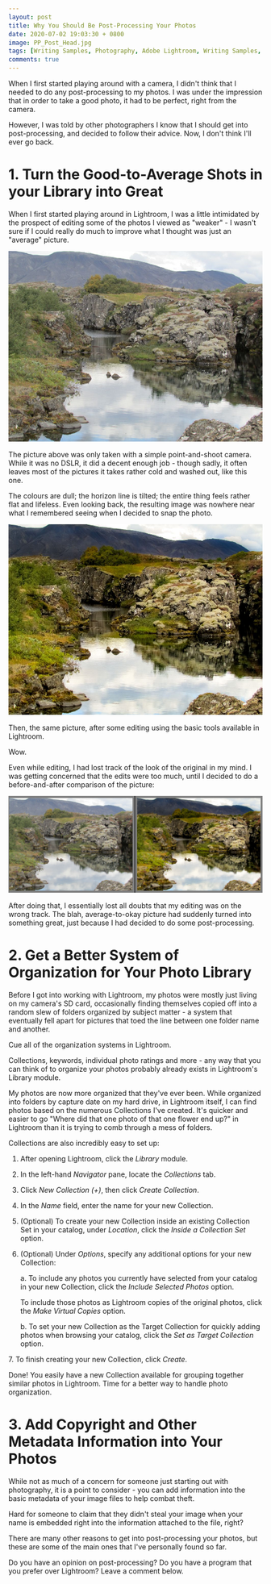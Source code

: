 ```yaml
---
layout: post
title: Why You Should Be Post-Processing Your Photos
date: 2020-07-02 19:03:30 + 0800
image: PP_Post_Head.jpg
tags: [Writing Samples, Photography, Adobe Lightroom, Writing Samples, My Work]
comments: true
---
```

When I first started playing around with a camera, I didn't think that I needed to do any post-processing to my photos. I was under the impression that in order to take a good photo, it had to be perfect, right from the camera.

However, I was told by other photographers I know that I should get into post-processing, and decided to follow their advice. Now, I don't think I'll ever go back.

# 1. Turn the Good-to-Average Shots in your Library into Great #
When I first started playing around in Lightroom, I was a little intimidated by the prospect of editing some of the photos I viewed as "weaker" - I wasn't sure if I could really do much to improve what I thought was just an "average" picture.

<img src="../img/LR-Before.JPG"/>

The picture above was only taken with a simple point-and-shoot camera. While it was no DSLR, it did a decent enough job - though sadly, it often leaves most of the pictures it takes rather cold and washed out, like this one.

The colours are dull; the horizon line is tilted; the entire thing feels rather flat and lifeless. Even looking back, the resulting image was nowhere near what I remembered seeing when I decided to snap the photo.

<img src="../img/LR-After.jpg"/>

Then, the same picture, after some editing using the basic tools available in Lightroom.

Wow.

Even while editing, I had lost track of the look of the original in my mind. I was getting concerned that the edits were too much, until I decided to do a before-and-after comparison of the picture:

<img src="../img/LR-Before-After.JPG"/>

After doing that, I essentially lost all doubts that my editing was on the wrong track. The blah, average-to-okay picture had suddenly turned into something great, just because I had decided to do some post-processing.

# 2. Get a Better System of Organization for Your Photo Library #
Before I got into working with Lightroom, my photos were mostly just living on my camera's SD card, occasionally finding themselves copied off into a random slew of folders organized by subject matter - a system that eventually fell apart for pictures that toed the line between one folder name and another.

Cue all of the organization systems in Lightroom.

Collections, keywords, individual photo ratings and more - any way that you can think of to organize your photos probably already exists in Lightroom's Library module.

My photos are now more organized that they've ever been. While organized into folders by capture date on my hard drive, in Lightroom itself, I can find photos based on the numerous Collections I've created. It's quicker and easier to go "Where did that one photo of that one flower end up?" in Lightroom than it is trying to comb through a mess of folders.

Collections are also incredibly easy to set up:

1. After opening Lightroom, click the *Library* module.
2. In the left-hand *Navigator* pane, locate the *Collections* tab.
3. Click *New Collection (+)*, then click *Create Collection*.
4. In the *Name* field, enter the name for your new Collection.
5. (Optional) To create your new Collection inside an existing Collection Set in your catalog, under *Location*, click the *Inside a Collection Set* option.
6. (Optional) Under *Options*, specify any additional options for your new Collection:

      a. To include any photos you currently have selected from your catalog in your new Collection, click the *Include Selected Photos* option.

      To include those photos as Lightroom copies of the original photos, click the *Make Virtual Copies* option.

      b. To set your new Collection as the Target Collection for quickly adding photos when browsing your catalog, click the *Set as Target Collection* option.

7\. To finish creating your new Collection, click *Create*.

Done! You easily have a new Collection available for grouping together similar photos in Lightroom. Time for a better way to handle photo organization.

# 3. Add Copyright and Other Metadata Information into Your Photos #
While not as much of a concern for someone just starting out with photography, it is a point to consider - you can add information into the basic metadata of your image files to help combat theft.

Hard for someone to claim that they didn't steal your image when your name is embedded right into the information attached to the file, right?


There are many other reasons to get into post-processing your photos, but these are some of the main ones that I've personally found so far.

Do you have an opinion on post-processing? Do you have a program that you prefer over Lightroom? Leave a comment below.

